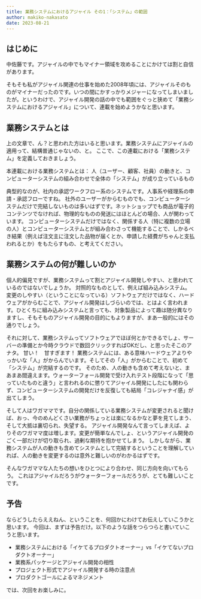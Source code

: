 ```yaml
---
title: 業務システムにおけるアジャイル その1：「システム」の範囲
author: makiko-nakasato
date: 2023-08-21
---
```


## はじめに
中佐藤です。アジャイルの中でもマイナー領域を攻めることにかけては割と自信があります。

そもそも私がアジャイル関連の仕事を始めた2008年頃には、アジャイルそのものがマイナーだったのです。いつの間にかすっかりメジャーになってしまいましたが。というわけで、アジャイル開発の話の中でも範囲をぐっと狭めて「業務システムにおけるアジャイル」について、連載を始めようかなと思います。

## 業務システムとは
上の文章で、ん？と思われた方はいると思います。業務システムにアジャイルの適用って、結構普通じゃないの、と。
ここで、この連載における「業務システム」を定義しておきましょう。

本連載における業務システムとは：
人（ユーザー、顧客、社員）の動きと、コンピューターシステムの組み合わせで全体の「システム」が成り立っているもの

典型的なのが、社内の承認ワークフロー系のシステムです。人事系や経理系の申請・承認フローですね。
社外のユーザーがからむものでも、コンピューターシステムだけで完結しないものは多いはずです。ネットショップでも商品が電子的コンテンツでなければ、物理的なものの発送にはほとんどの場合、人が関わっています。
コンピューターシステムだけではなく、関係する人（特に複数の立場の人）とコンピューターシステムとが組み合わさって機能することで、しかるべき結果（例えば注文主に注文した品物が届くとか、申請した経費がちゃんと支払われるとか）をもたらすもの、と考えてください。

## 業務システムの何が難しいのか
個人的偏見ですが、業務システムって割とアジャイル開発しやすい、と思われているのではないでしょうか。
対照的なものとして、例えば組み込みシステム。変更のしやすい（ということになっている）ソフトウェアだけではなく、ハードウェアがからむことで、アジャイル開発はしづらいのでは、とはよく言われます。ひとくちに組み込みシステムと言っても、対象製品によって趣は随分異なりますし、そもそものアジャイル開発の目的にもよりますが、まあ一般的にはその通りでしょう。

それに対して、業務システムってソフトウェアでほぼ何とかできるでしょ、サーバーの準備とか今時クラウドで数回クリックすればOKだし、と思ったそこのアナタ。
甘い！　甘すぎます！
業務システムには、ある意味ハードウェアよりやっかいな「人」がからんでいます。そしてその「人」がからむことで、初めて「システム」が完結するのです。
そのため、人の動きも含めて考えないと、まあまあ間違えます。ウォーターフォール開発で受け入れテスト段階になって「思っていたものと違う」と言われるのに懲りてアジャイル開発にしたにも関わらず、コンピューターシステムの開発だけを反復しても結局「コレジャナイ感」が出てしまう。

そして人はワガママです。自分の関係している業務システムが変更されると聞けば、おっ、今のめんどくさい業務がちょっとは楽になるかなと夢を見てしまう、そして大抵は裏切られ、失望する。
アジャイル開発なんて言ってしまえば、よりそのワガママ度は増します。変更が簡単なんでしょ、というアジャイル開発のごく一部だけが切り取られ、過剰な期待を抱かせてしまう。
しかしながら、業務システムが人の動きも含めてシステムとして完結するということを理解していれば、人の動きを変更するのは意外と難しいのがわかるはずです。

そんなワガママな人たちの想いをひとつにより合わせ、同じ方向を向いてもらう。
これはアジャイルだろうがウォーターフォールだろうが、とても難しいことです。

## 予告
ならどうしたらええねん、ということを、何回かにわけてお伝えしていこうかと思います。
今回は、まずは予告だけ。以下のような話をつらつらと書いていこうと思います。

- 業務システムにおける「イケてるプロダクトオーナー」vs「イケてないプロダクトオーナー」
- 業務系パッケージとアジャイル開発の相性
- プロジェクト形式でアジャイル開発する時の注意点
- プロダクトゴールによるマネジメント

では、次回をお楽しみに。
